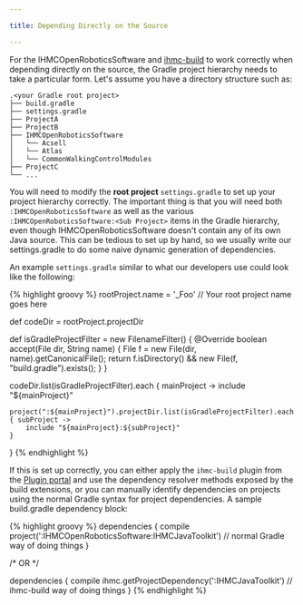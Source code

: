 ```yaml
---

title: Depending Directly on the Source

---
```


For the IHMCOpenRoboticsSoftware and [ihmc-build](https://github.com/ihmcrobotics/ihmc-build) to work correctly when depending directly on the source, the Gradle project hierarchy needs to take a particular form. Let's assume you have a directory structure such as:

    .<your Gradle root project>
    ├── build.gradle
    ├── settings.gradle
    ├── ProjectA
    ├── ProjectB
    ├── IHMCOpenRoboticsSoftware
    │   └── Acsell
    │   └── Atlas
    │   └── CommonWalkingControlModules
    ├── ProjectC
    └── ...

You will need to modify the **root project** `settings.gradle` to set up your project hierarchy correctly. The important thing is that you will need both `:IHMCOpenRoboticsSoftware` as well as the various `:IHMCOpenRoboticsSoftware:<Sub Project>` items in the Gradle hierarchy, even though IHMCOpenRoboticsSoftware doesn't contain any of its own Java source. This can be tedious to set up by hand, so we usually write our settings.gradle to do some naive dynamic generation of dependencies.

An example `settings.gradle` similar to what our developers use could look like the following:

{% highlight groovy %}
rootProject.name = '_Foo' // Your root project name goes here

def codeDir = rootProject.projectDir

def isGradleProjectFilter = new FilenameFilter() {
    @Override
    boolean accept(File dir, String name) {
        File f = new File(dir, name).getCanonicalFile();
        return f.isDirectory() && new File(f, "build.gradle").exists();
    }
}

codeDir.list(isGradleProjectFilter).each { mainProject ->
    include "${mainProject}"

    project(":${mainProject}").projectDir.list(isGradleProjectFilter).each { subProject ->
        include "${mainProject}:${subProject}"
    }
}
{% endhighlight %}

If this is set up correctly, you can either apply the `ihmc-build` plugin from the [Plugin portal](https://plugins.gradle.org/plugin/us.ihmc.gradle.ihmc-build) and use the dependency resolver methods exposed by the build extensions, or you can manually identify dependencies on projects using the normal Gradle syntax for project dependencies. A sample build.gradle dependency block:

{% highlight groovy %}
dependencies {
  compile project(':IHMCOpenRoboticsSoftware:IHMCJavaToolkit') // normal Gradle way of doing things
}

/* OR */

dependencies {
  compile ihmc.getProjectDependency(':IHMCJavaToolkit') // ihmc-build way of doing things
}
{% endhighlight %}
